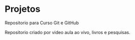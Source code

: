 # Projetos 
 Repositorio para Curso Git e GitHub

Repositorio criado por video aula ao vivo, livros e pesquisas.
